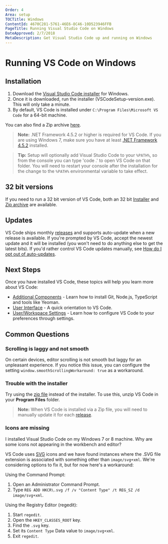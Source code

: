 ```yaml
---
Order: 4
Area: setup
TOCTitle: Windows
ContentId: 4670C281-5761-46E6-8C46-10D523946FFB
PageTitle: Running Visual Studio Code on Windows
DateApproved: 2/7/2018
MetaDescription: Get Visual Studio Code up and running on Windows
---
```

# Running VS Code on Windows

## Installation

1. Download the [Visual Studio Code installer](https://go.microsoft.com/fwlink/?LinkID=534107) for Windows.
2. Once it is downloaded, run the installer (VSCodeSetup-version.exe). This will only take a minute.
3. By default, VS Code is installed under `C:\Program Files\Microsoft VS Code` for a 64-bit machine.

You can also find a Zip archive [here](/docs/?dv=winzip).

>**Note:** .NET Framework 4.5.2 or higher is required for VS Code.  If you are using Windows 7, make sure you have at least [.NET Framework 4.5.2](https://www.microsoft.com/en-us/download/details.aspx?id=42643) installed.

>**Tip:** Setup will optionally add Visual Studio Code to your `%PATH%`, so from the console you can type 'code .' to open VS Code on that folder. You will need to restart your console after the installation for the change to the `%PATH%` environmental variable to take effect.

## 32 bit versions

If you need to run a 32 bit version of VS Code, both an 32 bit [Installer](https://go.microsoft.com/fwlink/?LinkId=723965) and [Zip archive](https://go.microsoft.com/fwlink/?LinkID=733265) are available.

## Updates

VS Code ships monthly [releases](/updates) and supports auto-update when a new release is available. If you're prompted by VS Code, accept the newest update and it will be installed (you won't need to do anything else to get the latest bits). If you'd rather control VS Code updates manually, see [How do I opt out of auto-updates](/docs/supporting/faq.md#how-do-i-opt-out-of-vs-code-autoupdates).

## Next Steps

Once you have installed VS Code, these topics will help you learn more about VS Code:

* [Additional Components](/docs/setup/additional-components.md) - Learn how to install Git, Node.js, TypeScript and tools like Yeoman.
* [User Interface](/docs/getstarted/userinterface.md) - A quick orientation to VS Code.
* [User/Workspace Settings](/docs/getstarted/settings.md) - Learn how to configure VS Code to your preferences through settings.

## Common Questions

### Scrolling is laggy and not smooth

On certain devices, editor scrolling is not smooth but laggy for an unpleasant experience. If you notice this issue, you can configure the setting `window.smoothScrollingWorkaround: true` as a workaround.

### Trouble with the installer

Try using the [zip file](/docs/?dv=winzip) instead of the installer.  To use this, unzip VS Code in your **Program Files** folder.

>**Note:** When VS Code is installed via a Zip file, you will need to manually update it for each [release](/updates).

### Icons are missing

I installed Visual Studio Code on my Windows 7 or 8 machine. Why are some icons not appearing in the workbench and editor?

VS Code uses [SVG](https://en.wikipedia.org/wiki/Scalable_Vector_Graphics) icons and we have found instances where the .SVG file extension is associated with something other than `image/svg+xml`. We're considering options to fix it, but for now here's a workaround:

Using the Command Prompt:

1. Open an Administrator Command Prompt.
2. Type `REG ADD HKCR\.svg /f /v "Content Type" /t REG_SZ /d image/svg+xml`.

Using the Registry Editor (regedit):

1. Start `regedit`.
2. Open the `HKEY_CLASSES_ROOT` key.
3. Find the `.svg` key.
4. Set its `Content Type` Data value to `image/svg+xml`.
5. Exit `regedit`.
